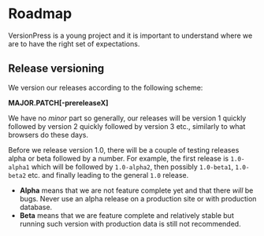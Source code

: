 # Roadmap #

VersionPress is a young project and it is important to understand where we are to have the right set of expectations.

## Release versioning ##

We version our releases according to the following scheme:

**MAJOR.PATCH[-prereleaseX]**

We have no *minor* part so generally, our releases will be version 1 quickly followed by version 2 quickly followed by version 3 etc., similarly to what browsers do these days.

Before we release version 1.0, there will be a couple of testing releases alpha or beta followed by a number. For example, the first release is `1.0-alpha1` which will be followed by `1.0-alpha2`, then possibly `1.0-beta1`, `1.0-beta2` etc. and finally leading to the general `1.0` release.

* **Alpha** means that we are not feature complete yet and that there *will* be bugs. Never use an alpha release on a production site or with production database.
* **Beta** means that we are feature complete and relatively stable but running such version with production data is still not recommended. 